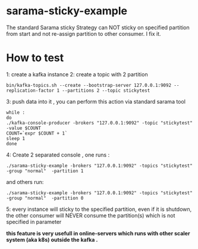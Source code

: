 # sarama-sticky-example
The standard Sarama sticky Strategy can NOT sticky on specified partition from start and not re-assign partition to other consumer. I fix it. 

# How to test
1: create a kafka instance
2: create a topic with 2 partition
```
bin/kafka-topics.sh --create --bootstrap-server 127.0.0.1:9092 --replication-factor 1 --partitions 2 --topic stickytest
```
3: push data into it , you can perform this action via standard sarama tool
```
while :
do
./kafka-console-producer -brokers "127.0.0.1:9092" -topic "stickytest" -value $COUNT
COUNT=`expr $COUNT + 1`
sleep 1
done
```

4: Create 2 separated console , one runs :
```
./sarama-sticky-example -brokers "127.0.0.1:9092" -topics "stickytest" -group "normal"  -partition 1
```
and others run:
```
./sarama-sticky-example -brokers "127.0.0.1:9092" -topics "stickytest" -group "normal"  -partition 0 
```

5: every instance will sticky to the specified partition, even if it is shutdown, the other consumer will NEVER consume the partition(s) which is not specified in parameter

__this feature is very usefull in online-servers which runs with other scaler system (aka k8s) outside the kafka .__